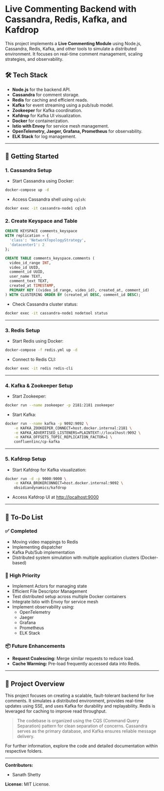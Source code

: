 # Live Commenting Backend with Cassandra, Redis, Kafka, and Kafdrop

This project implements a **Live Commenting Module** using Node.js, Cassandra, Redis, Kafka, and other tools to simulate a distributed environment. It focuses on real-time comment management, scaling strategies, and observability.

## 🛠️ **Tech Stack**

-   **Node.js** for the backend API.
-   **Cassandra** for comment storage.
-   **Redis** for caching and efficient reads.
-   **Kafka** for event streaming using a pub/sub model.
-   **Zookeeper** for Kafka coordination.
-   **Kafdrop** for Kafka UI visualization.
-   **Docker** for containerization.
-   **Istio with Envoy** for service mesh management.
-   **OpenTelemetry, Jaeger, Grafana, Prometheus** for observability.
-   **ELK Stack** for log management.

---

## 🚀 **Getting Started**

### 1. **Cassandra Setup**

-   Start Cassandra using Docker:

```bash
docker-compose up -d
```

-   Access Cassandra shell using `cqlsh`:

```bash
docker exec -it cassandra-node1 cqlsh
```

### 2. **Create Keyspace and Table**

```sql
CREATE KEYSPACE comments_keyspace
WITH replication = {
  'class': 'NetworkTopologyStrategy',
  'datacenter1': 2
};

CREATE TABLE comments_keyspace.comments (
  video_id_range INT,
  video_id UUID,
  comment_id UUID,
  user_name TEXT,
  comment_text TEXT,
  created_at TIMESTAMP,
  PRIMARY KEY ((video_id_range, video_id), created_at, comment_id)
) WITH CLUSTERING ORDER BY (created_at DESC, comment_id DESC);
```

-   Check Cassandra cluster status:

```bash
docker exec -it cassandra-node1 nodetool status
```

---

### 3. **Redis Setup**

-   Start Redis using Docker:

```bash
docker-compose -f redis.yml up -d
```

-   Connect to Redis CLI:

```bash
docker exec -it redis redis-cli
```

---

### 4. **Kafka & Zookeeper Setup**

-   Start Zookeeper:

```bash
docker run --name zookeeper -p 2181:2181 zookeeper
```

-   Start Kafka:

```bash
docker run --name kafka -p 9092:9092 \
    -e KAFKA_ZOOKEEPER_CONNECT=host.docker.internal:2181 \
    -e KAFKA_ADVERTISED_LISTENERS=PLAINTEXT://localhost:9092 \
    -e KAFKA_OFFSETS_TOPIC_REPLICATION_FACTOR=1 \
    confluentinc/cp-kafka
```

---

### 5. **Kafdrop Setup**

-   Start Kafdrop for Kafka visualization:

```bash
docker run -d -p 9000:9000 \
    -e KAFKA_BROKERCONNECT=host.docker.internal:9092 \
    obsidiandynamics/kafdrop
```

-   Access Kafdrop UI at [http://localhost:9000](http://localhost:9000)

---

## 📌 **To-Do List**

### ✅ **Completed**

-   Moving video mappings to Redis
-   Implementing dispatcher
-   Kafka Pub/Sub implementation
-   Distributed system simulation with multiple application clusters (Docker-based)

### 🔎 **High Priority**

-   Implement Actors for managing state
-   Efficient File Descriptor Management
-   Test distributed setup across multiple Docker containers
-   Integrate Istio with Envoy for service mesh
-   Implement observability using:
    -   OpenTelemetry
    -   Jaeger
    -   Grafana
    -   Prometheus
    -   ELK Stack

### 📦 **Future Enhancements**

-   **Request Coalescing:** Merge similar requests to reduce load.
-   **Cache Warming:** Pre-load frequently accessed data into Redis.

---

## 📄 **Project Overview**

This project focuses on creating a scalable, fault-tolerant backend for live comments. It simulates a distributed environment, provides real-time updates using SSE, and uses Kafka for durability and replayability. Redis is leveraged for caching to improve read throughput.

> The codebase is organized using the CQS (Command Query Separation) pattern for clean separation of concerns. Cassandra serves as the primary database, and Kafka ensures reliable message delivery.

For further information, explore the code and detailed documentation within respective folders.

---

**Contributors:**

-   Sanath Shetty

**License:** MIT License.
